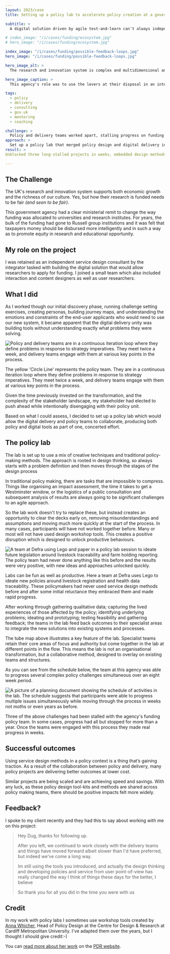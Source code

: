 ```yaml
---
layout: 2023/case
title: Setting up a policy lab to accelerate policy creation at a government funding agency

subtitle: >
  A digital solution driven by agile test-and-learn can't always independently deliver on policy intent. Sometimes you need to design policy and delivery as one thing coherent thing.

# index_image: "/i/cases/funding/ecosystem.jpg"
# hero_image: "/i/cases/funding/ecosystem.jpg"

index_image: "/i/cases/funding/possible-feedback-loops.jpg"
hero_image: "/i/cases/funding/possible-feedback-loops.jpg"

hero_image_alt: >
  The research and innovation system is complex and multidimensional and must be considered holistically. As stewards of the system, this agency's role was to use the levers at their disposal in an integrated and coordinated way to support a diverse portfolio of outstanding research and innovation, and the people and infrastructure needed to deliver it

hero_image_caption: >
  This agency's role was to use the levers at their disposal in an integrated and coordinated way to support a diverse portfolio of outstanding research and innovation.

tags: 
  - policy
  - delivery
  - consulting
  - gov.uk
  - mentoring
  - coaching

challenge: >
  Policy and delivery teams worked apart, stalling progress on funding reforms for months or years.
approach: >
  Set up a policy lab that merged policy design and digital delivery in a fast, collaborative workshop cycle.
result: >
Unblocked three long-stalled projects in weeks, embedded design methods across policy work, and shifted mindset.

---
```


## The Challenge

The UK's research and innovation system supports both economic growth and the richness of our culture. Yes, but how their research is funded needs to be fair _(and seen to be fair)_.

This government agency had a clear ministerial remit to change the way funding was allocated to universities and research institutes. For years, the bulk of the funding had gone to Russell group institutions and it was felt that taxpayers money should be disbursed more intelligently and in such a way as to promote equity in research and educational opportunity.


## My role on the project

I was retained as an independent service design consultant by the integrator tasked with building the digital solution that would allow researchers to apply for funding. I joined a small team which also included interaction and content designers as well as user researchers. 


## What I did

As I worked though our initial discovery phase, running challenge setting exercises, creating personas, building journey maps, and understanding the emotions and constraints of the end-user applicants who would need to use our new system, it became apparent that the digital delivery unity was building tools without understanding exactly what problems they were solving.

![Policy and delivery teams are in a continuous iteration loop where they define problems in response to strategy imperatives. They meet twice a week, and delivery teams engage with them at various key points in the process.](/i/cases/funding/policy-lab-tube-map.png)

<p class="imagecaption">
  The yellow 'Circle Line' represents the policy team. They are in a continuous iteration loop where they define problems in response to strategy imperatives. They meet twice a week, and delivery teams engage with them at various key points in the process.
</p>

Given the time previously invested on the transformation, and the complexity of the stakeholder landscape, my stakeholder had elected to push ahead while intentionally disengaging with their policy unit.

Based on what I could assess, I decided to set up a policy lab which would allow the digital delivery and policy teams to collaborate, producing both policy and digital tools as part of one, concerted effort.


## The policy lab

The lab is set up to use a mix of creative techniques and traditional policy-making methods. The approach is rooted in design thinking, so always starts with a problem definition and then moves through the stages of the design process

In traditional policy making, there are tasks that are impossible to compress. Things like organising an impact assessment, the time it takes to get a Westminster window, or the logistics of a public consultation and subsequent analysis of results are always going to be significant challenges to an agile approach.

So the lab work doesn't try to replace these, but instead creates an opportunity to clear the decks early on, removing misunderstandings and assumptions and moving much more quickly at the start of the process. In many cases, participants will have not worked together before. Many or most will not have used design workshop tools. This creates a positive disruption which is designed to unlock productive behaviours.

![A team at Defra using Lego and paper in a policy lab session to ideate future legislation around livestock traceability and farm holding reporting. The policy team had never done anything like this before and the results were very positive, with new ideas and approaches unlocked quickly.](/i/cases/funding/defra-workshop.jpg)

<p class="imagecaption">
  Labs can be fun as well as productive. Here a team at Defra uses Lego to ideate new policies around livestock registration and health data traceability. These policymakers had never used service design methods before and after some initial reluctance they embraced them and made rapid progress.
</p>

After working through gathering qualitative data; capturing the lived experiences of those affected by the policy; identifying underlying problems; ideating and prototyping; testing feasibility and gathering feedback; the teams in the lab feed back outcomes to their specialist areas to integrate the new solutions into existing systems and processes.

The tube map above illustrates a key feature of the lab. Specialist teams retain their core areas of focus and authority but come together in the lab at different points in the flow. This means the lab is not an organisational transformation, but a collaborative method, designed to overlay on existing teams and structures.

As you can see from the schedule below, the team at this agency was able to progress several complex policy challenges simultaneous over an eight week period.


![A picture of a planning document showing the schedule of activities in the lab. The schedule suggests that participants were able to progress multiple issues simultaneously while moving through the process in weeks not moths or even years as before.](/i/cases/funding/overall-workshop-schedule.jpg)

<p class="imagecaption">
  Three of the above challenges had been stalled with the agency's funding policy team. In some cases, progress had all but stopped for more than a year. Once the teams were engaged with this process they made real progress in weeks.
</p>



## Successful outcomes

Using service design methods in a policy context is a thing that’s gaining traction. As a result of the collaboration between policy and delivery, many policy projects are delivering better outcomes at lower cost.

Similar projects are being scaled and are achieving speed and savings. With any luck, as these policy design tool-kits and methods are shared across policy making teams, there should be positive impacts felt more widely.


## Feedback?

I spoke to my client recently and they had this to say about working with me on this project:

>
> Hey Dug, thanks for following up.
> 
> After you left, we continued to work closely with the delivery teams 
> and things have moved forward albeit slower than I'd have preferred, 
> but indeed we've come a long way.
>
> Im still using the tools you introduced, and actually the design thinking 
> and developing policies and service from user point-of-view has really changed 
> the way I think of things these days for the better, I believe 
>
> So thank you for all you did in the time you were with us
>


## Credit

In my work with policy labs I sometimes use workshop tools created by [Anna Whicher](https://www.linkedin.com/in/anna-whicher-86865114), Head of Policy Design at the Centre for Design & Research at Cardiff Metropolitan University. I've adapted them over the years, but I thought I should give credit:-)

You can [read more about her work](https://www.pdr-research.com/news/reflections-on-making-policy-more-citizen-centred-with-dr-anna-whicher) on the [PDR website](https://www.pdr-research.com/work/). 




